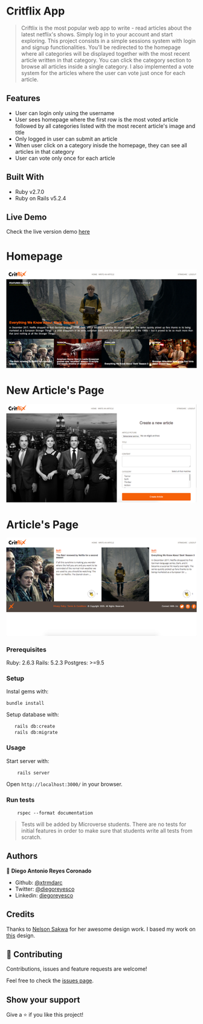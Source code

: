 # Critflix App

> Criftlix is the most popular web app to write - read articles about the latest netflix's shows. Simply log in to your account and start exploring. This project consists in a simple sessions system with login and signup functionalities. You'll be redirected to the homepage where all categories will be displayed together with the most recent article written in that category. You can click the category section to  browse all articles inside a single category. I also implemented a vote system for the articles where the user can vote just once for each article.

## Features

- User can login only using the username
- User sees homepage where the first row is the most voted article followed by all categories listed with the most recent article's image and title
- Only logged in user can submit an article
- When user click on a category inisde the homepage, they can see all articles in that category
- User can vote only once for each article

## Built With

- Ruby v2.7.0
- Ruby on Rails v5.2.4

## Live Demo

Check the live version demo [here](https://quiet-wave-65450.herokuapp.com/)

# Homepage
![Critflix homepage](/public/critflix_homepage.png)

# New Article's Page
![Critflix new](/public/new_article.png)

# Article's Page
![Critflix articles](/public/critflix_articles.png)

### Prerequisites

Ruby: 2.6.3
Rails: 5.2.3
Postgres: >=9.5

### Setup

Instal gems with:

```
bundle install
```

Setup database with:

```
   rails db:create
   rails db:migrate
```

### Usage

Start server with:

```
    rails server
```

Open `http://localhost:3000/` in your browser.

### Run tests

```
    rspec --format documentation
```

> Tests will be added by Microverse students. There are no tests for initial features in order to make sure that students write all tests from scratch.

## Authors

👤 **Diego Antonio Reyes Coronado**

- Github: [@xtrmdarc](https://github.com/xtrmdarc)
- Twitter: [@diegoreyesco](https://twitter.com/DiegoAn91629127)
- Linkedin: [diegoreyesco](https://www.linkedin.com/in/diego-reyes-coronado)

## Credits

Thanks to [Nelson Sakwa](https://www.behance.net/sakwadesignstudio) for her awesome design work. I based my work on  [this](https://www.behance.net/gallery/14554909/liFEsTlye-Mobile-version) design.

## 🤝 Contributing

Contributions, issues and feature requests are welcome!

Feel free to check the [issues page](issues/).

## Show your support

Give a ⭐️ if you like this project!
